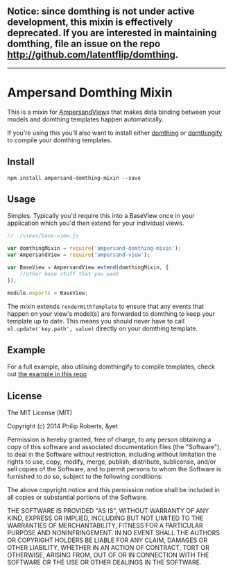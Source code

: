 ## Notice: since domthing is not under active development, this mixin is effectively deprecated. If you are interested in maintaining domthing, file an issue on the repo http://github.com/latentflip/domthing.

---

# Ampersand Domthing Mixin

This is a mixin for [AmpersandView](http://github.com/ampersandjs/ampersand-view)s that makes data binding between your models and domthing templates happen automatically.

If you're using this you'll also want to install either [domthing](http://github.com/latentflip/domthing) or [domthingify](http://github.com/latentflip/domthingify) to compile your domthing templates.

## Install

```
npm install ampersand-domthing-mixin --save
```

## Usage

Simples. Typically you'd require this into a BaseView once in your application which you'd then extend for your individual views.

```javascript
// ./views/base-view.js

var domthingMixin = require('ampersand-domthing-mixin');
var AmpersandView = require('ampersand-view');

var BaseView = AmpersandView.extend(domthingMixin, {
    //other base stuff that you want
});

module.exports = BaseView;
```

The mixin extends `renderWithTemplate` to ensure that any events that happen on your view's model(s) are forwarded to domthing to keep your template up to date. This means you should never have to call `el.update('key.path', value)` directly on your domthing template.

## Example

For a full example, also utilising domthingify to compile templates, check out [the example in this repo](./example/example.js)


## License

The MIT License (MIT)

Copyright (c) 2014 Philip Roberts, &yet

Permission is hereby granted, free of charge, to any person obtaining a copy
of this software and associated documentation files (the "Software"), to deal
in the Software without restriction, including without limitation the rights
to use, copy, modify, merge, publish, distribute, sublicense, and/or sell
copies of the Software, and to permit persons to whom the Software is
furnished to do so, subject to the following conditions:

The above copyright notice and this permission notice shall be included in
all copies or substantial portions of the Software.

THE SOFTWARE IS PROVIDED "AS IS", WITHOUT WARRANTY OF ANY KIND, EXPRESS OR
IMPLIED, INCLUDING BUT NOT LIMITED TO THE WARRANTIES OF MERCHANTABILITY,
FITNESS FOR A PARTICULAR PURPOSE AND NONINFRINGEMENT. IN NO EVENT SHALL THE
AUTHORS OR COPYRIGHT HOLDERS BE LIABLE FOR ANY CLAIM, DAMAGES OR OTHER
LIABILITY, WHETHER IN AN ACTION OF CONTRACT, TORT OR OTHERWISE, ARISING FROM,
OUT OF OR IN CONNECTION WITH THE SOFTWARE OR THE USE OR OTHER DEALINGS IN
THE SOFTWARE.
